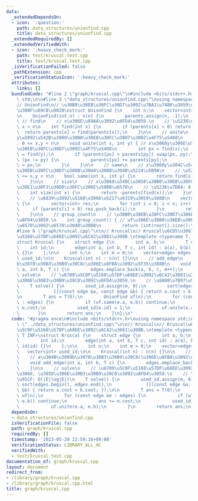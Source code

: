 ```yaml
---
data:
  _extendedDependsOn:
  - icon: ':question:'
    path: data_structures/unionfind.cpp
    title: data_structures/unionfind.cpp
  _extendedRequiredBy: []
  _extendedVerifiedWith:
  - icon: ':heavy_check_mark:'
    path: test/kruscal.test.cpp
    title: test/kruscal.test.cpp
  _isVerificationFailed: false
  _pathExtension: cpp
  _verificationStatusIcon: ':heavy_check_mark:'
  attributes:
    links: []
  bundledCode: "#line 2 \"graph/kruscal.cpp\"\n#include <bits/stdc++.h>\nusing namespace\
    \ std;\n\n#line 3 \"data_structures/unionfind.cpp\"\nusing namespace std;\n\n\
    // UnionFind\n// \u30B0\u30EB\u30FC\u30D7\u3092\u7BA1\u7406\u3059\u308B\u30C7\u30FC\
    \u30BF\u69CB\u9020\nstruct UnionFind {\n    int n;\n    vector<int> parents;\n\
    \n    UnionFind(int n) : n(n) {\n        parents.assign(n, -1);\n    }\n\n   \
    \ // find\n    // x\u306E\u89AA\u3092\u8FD4\u3059.\n    // \u5236\u7D04: 0 <=\
    \ x < n\n    int find(int x) {\n        if (parents[x] < 0) return x;\n      \
    \  return parents[x] = find(parents[x]);\n    }\n\n    // unite\n    // x\u3068\
    y\u3092\u542B\u3080\u30B0\u30EB\u30FC\u30D7\u3092\u4F75\u5408\n    // \u5236\u7D04\
    : 0 <= x,y < n\n    void unite(int x, int y) { // x\u3068y\u306E\u542B\u3080\u30B0\
    \u30EB\u30FC\u30D7\u3092\u4F75\u5408\n        int px = find(x);\n        int py\
    \ = find(y);\n        if (parents[px] > parents[py]) swap(px, py);\n        if\
    \ (px != py) {\n            parents[px] += parents[py];\n            parents[py]\
    \ = px;\n        }\n    }\n\n    // same\n    // x\u3068y\u304C\u540C\u3058\u30B0\
    \u30EB\u30FC\u30D7\u306B\u3044\u308B\u304B\u5224\u5B9A\n    // \u5236\u7D04: 0\
    \ <= x,y < n\n    bool same(int x, int y) {\n        return find(x) == find(y);\n\
    \    }\n\n    // size\n    // x\u3068\u540C\u3058\u30B0\u30EB\u30FC\u30D7\u306E\
    \u30E1\u30F3\u30D0\u30FC\u306E\u500B\u6570\n    // \u5236\u7D04: 0 <= x < n\n\
    \    int size(int x) {\n        return -parents[find(x)];\n    }\n\n    // root\n\
    \    // \u6839\u3092\u5168\u3066\u5217\u6319\u3059\u308B\n    vector<int> root()\
    \ {\n        vector<int> res;\n        for (int i = 0; i < n; i++) {\n       \
    \     if (parents[i] < 0) res.push_back(i);\n        }\n        return res;\n\
    \    }\n\n    // group_count\n    // \u30B0\u30EB\u30FC\u30D7\u306E\u6570\u3092\
    \u8FD4\u3059.\n    int group_count() { // uf\u306E\u30B0\u30EB\u30FC\u30D7\u306E\
    \u6570\u3092\u6570\u3048\u308B\n        return (int)root().size();\n    }\n};\n\
    #line 6 \"graph/kruscal.cpp\"\n\n// Kruscal\n// Kruscal\u6CD5\u3067\u6700\u5C0F\
    \u5168\u57DF\u68EE\u3092\u6C42\u3081\u308B.\ntemplate <typename T, const T INF>\n\
    struct Kruscal {\n    struct edge {\n        int a, b;\n        T cost;\n    \
    \    int id;\n        edge(int a, int b, T c, int id) : a(a), b(b), cost(c), id(id)\
    \ {}\n    };\n\n    int n;\n    int m = 0;\n    vector<edge> edges;\n    vector<int>\
    \ used_id;\n\n    Kruscal(int n) : n(n) {}\n\n    // add_edge\n    // a\u304B\u3089\
    b\u3078\u30B3\u30B9\u30C8c\u306E\u8FBA\u3092\u5F35\u308B\n    void add_edge(int\
    \ a, int b, T c) {\n        edges.emplace_back(a, b, c, m++);\n    }\n\n    //\
    \ solve\n    // \u6700\u5C0F\u5168\u57DF\u68EE\u3092\u6C42\u3081\u3066, \u305D\
    \u306E\u30B3\u30B9\u30C8\u3092\u8FD4\u3059.\n    // \u8A08\u7B97\u91CF: O(|E|log|E|)\n\
    \    T solve() {\n        used_id.assign(m, 0);\n        sort(edges.begin(), edges.end(),\n\
    \             [](const edge &a, const edge &b) { return a.cost < b.cost; });\n\
    \n        T ans = T(0);\n        UnionFind uf(n);\n        for (const edge &e\
    \ : edges) {\n            if (uf.same(e.a, e.b)) continue;\n            ans +=\
    \ e.cost;\n            used_id[e.id] = 1;\n            uf.unite(e.a, e.b);\n \
    \       }\n        return ans;\n    }\n};\n"
  code: "#pragma once\n#include <bits/stdc++.h>\nusing namespace std;\n\n#include\
    \ \"../data_structures/unionfind.cpp\"\n\n// Kruscal\n// Kruscal\u6CD5\u3067\u6700\
    \u5C0F\u5168\u57DF\u68EE\u3092\u6C42\u3081\u308B.\ntemplate <typename T, const\
    \ T INF>\nstruct Kruscal {\n    struct edge {\n        int a, b;\n        T cost;\n\
    \        int id;\n        edge(int a, int b, T c, int id) : a(a), b(b), cost(c),\
    \ id(id) {}\n    };\n\n    int n;\n    int m = 0;\n    vector<edge> edges;\n \
    \   vector<int> used_id;\n\n    Kruscal(int n) : n(n) {}\n\n    // add_edge\n\
    \    // a\u304B\u3089b\u3078\u30B3\u30B9\u30C8c\u306E\u8FBA\u3092\u5F35\u308B\n\
    \    void add_edge(int a, int b, T c) {\n        edges.emplace_back(a, b, c, m++);\n\
    \    }\n\n    // solve\n    // \u6700\u5C0F\u5168\u57DF\u68EE\u3092\u6C42\u3081\
    \u3066, \u305D\u306E\u30B3\u30B9\u30C8\u3092\u8FD4\u3059.\n    // \u8A08\u7B97\
    \u91CF: O(|E|log|E|)\n    T solve() {\n        used_id.assign(m, 0);\n       \
    \ sort(edges.begin(), edges.end(),\n             [](const edge &a, const edge\
    \ &b) { return a.cost < b.cost; });\n\n        T ans = T(0);\n        UnionFind\
    \ uf(n);\n        for (const edge &e : edges) {\n            if (uf.same(e.a,\
    \ e.b)) continue;\n            ans += e.cost;\n            used_id[e.id] = 1;\n\
    \            uf.unite(e.a, e.b);\n        }\n        return ans;\n    }\n};\n"
  dependsOn:
  - data_structures/unionfind.cpp
  isVerificationFile: false
  path: graph/kruscal.cpp
  requiredBy: []
  timestamp: '2023-05-20 22:59:16+09:00'
  verificationStatus: LIBRARY_ALL_AC
  verifiedWith:
  - test/kruscal.test.cpp
documentation_of: graph/kruscal.cpp
layout: document
redirect_from:
- /library/graph/kruscal.cpp
- /library/graph/kruscal.cpp.html
title: graph/kruscal.cpp
---
```

